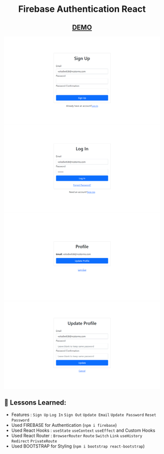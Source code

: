<h1 align='center'>Firebase Authentication React</h1>
<h2 align='center'><a href="https://firebase-authentication-react-app.netlify.app/" >DEMO</a></h2>

![ss](./ss1.png)
![ss](./ss2.png)
![ss](./ss3.png)
![ss](./ss4.png)

## 🎯 Lessons Learned:

- Features : `Sign Up` `Log In` `Sign Out` `Update Email` `Update Password` `Reset Password`
- Used FIREBASE for Authentication (`npm i firebase`)
- Used React Hooks : `useState` `useContext` `useEffect` and Custom Hooks
- Used React Router : `BrowserRouter` `Route` `Switch` `Link` `useHistory` `Redirect` `PrivateRoute`
- Used BOOTSTRAP for Styling (`npm i bootstrap react-bootstrap`)
